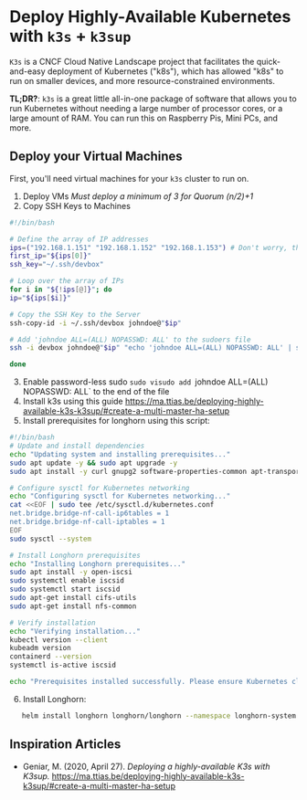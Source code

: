 # Deploy Highly-Available Kubernetes with `k3s` + `k3sup`

`K3s` is a CNCF Cloud Native Landscape project that facilitates the quick-and-easy deployment of Kubernetes ("k8s"), which has allowed "k8s" to run on smaller devices, and more resource-constrained environments.



**TL;DR?**: `k3s` is a great little all-in-one package of software that allows you to run Kubernetes without needing a large number of processor cores, or a large amount of RAM. You can run this on Raspberry Pis, Mini PCs, and more.

## Deploy your Virtual Machines

First, you'll need virtual machines for your `k3s` cluster to run on.

1. Deploy VMs 
   *Must deploy a minimum of 3 for Quorum (n/2)+1*
2. Copy SSH Keys to Machines

```bash
#!/bin/bash

# Define the array of IP addresses
ips=("192.168.1.151" "192.168.1.152" "192.168.1.153") # Don't worry, these aren't my real nodes... ;)
first_ip="${ips[0]}"
ssh_key="~/.ssh/devbox"

# Loop over the array of IPs
for i in "${!ips[@]}"; do
ip="${ips[$i]}"

# Copy the SSH Key to the Server
ssh-copy-id -i ~/.ssh/devbox johndoe@"$ip"

# Add 'johndoe ALL=(ALL) NOPASSWD: ALL' to the sudoers file
ssh -i devbox johndoe@"$ip" "echo 'johndoe ALL=(ALL) NOPASSWD: ALL' | sudo tee -a /etc/sudoers.d/johndoe"

done
```

3. Enable password-less sudo
   `sudo visudo
   add `johndoe ALL=(ALL) NOPASSWD: ALL` to the end of the file
4. Install k3s using this guide
   https://ma.ttias.be/deploying-highly-available-k3s-k3sup/#create-a-multi-master-ha-setup
5. Install prerequisites for longhorn using this script:
```bash
#!/bin/bash
# Update and install dependencies
echo "Updating system and installing prerequisites..."
sudo apt update -y && sudo apt upgrade -y
sudo apt install -y curl gnupg2 software-properties-common apt-transport-https ca-certificates

# Configure sysctl for Kubernetes networking
echo "Configuring sysctl for Kubernetes networking..."
cat <<EOF | sudo tee /etc/sysctl.d/kubernetes.conf
net.bridge.bridge-nf-call-ip6tables = 1
net.bridge.bridge-nf-call-iptables = 1
EOF
sudo sysctl --system

# Install Longhorn prerequisites
echo "Installing Longhorn prerequisites..."
sudo apt install -y open-iscsi
sudo systemctl enable iscsid
sudo systemctl start iscsid
sudo apt-get install cifs-utils
sudo apt-get install nfs-common

# Verify installation
echo "Verifying installation..."
kubectl version --client
kubeadm version
containerd --version
systemctl is-active iscsid

echo "Prerequisites installed successfully. Please ensure Kubernetes cluster is initialized before deploying Longhorn."
```
6. Install Longhorn:
```bash
   helm install longhorn longhorn/longhorn --namespace longhorn-system --create-namespace --version 1.7.2
```

## Inspiration Articles

- Geniar, M. (2020, April 27). *Deploying a highly-available K3s with K3sup.* https://ma.ttias.be/deploying-highly-available-k3s-k3sup/#create-a-multi-master-ha-setup
